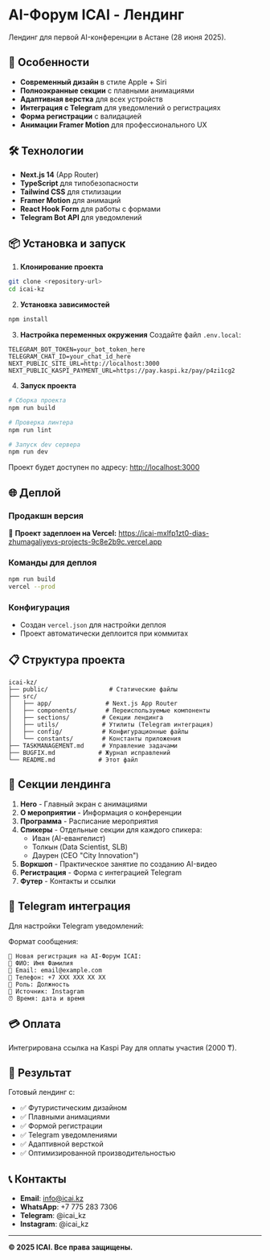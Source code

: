 # AI-Форум ICAI - Лендинг

Лендинг для первой AI-конференции в Астане (28 июня 2025).

## 🚀 Особенности

- **Современный дизайн** в стиле Apple + Siri
- **Полноэкранные секции** с плавными анимациями
- **Адаптивная верстка** для всех устройств
- **Интеграция с Telegram** для уведомлений о регистрациях
- **Форма регистрации** с валидацией
- **Анимации Framer Motion** для профессионального UX

## 🛠 Технологии

- **Next.js 14** (App Router)
- **TypeScript** для типобезопасности
- **Tailwind CSS** для стилизации
- **Framer Motion** для анимаций
- **React Hook Form** для работы с формами
- **Telegram Bot API** для уведомлений

## 📦 Установка и запуск

1. **Клонирование проекта**
```bash
git clone <repository-url>
cd icai-kz
```

2. **Установка зависимостей**
```bash
npm install
```

3. **Настройка переменных окружения**
Создайте файл `.env.local`:
```env
TELEGRAM_BOT_TOKEN=your_bot_token_here
TELEGRAM_CHAT_ID=your_chat_id_here
NEXT_PUBLIC_SITE_URL=http://localhost:3000
NEXT_PUBLIC_KASPI_PAYMENT_URL=https://pay.kaspi.kz/pay/p4zi1cg2
```

4. **Запуск проекта**
```bash
# Сборка проекта
npm run build

# Проверка линтера
npm run lint

# Запуск dev сервера
npm run dev
```

Проект будет доступен по адресу: [http://localhost:3000](http://localhost:3000)

## 🌐 Деплой

### Продакшн версия
🚀 **Проект задеплоен на Vercel:** 
https://icai-mxlfp1zt0-dias-zhumagaliyevs-projects-9c8e2b9c.vercel.app

### Команды для деплоя
```bash
npm run build
vercel --prod
```

### Конфигурация
- Создан `vercel.json` для настройки деплоя
- Проект автоматически деплоится при коммитах

## 📋 Структура проекта

```
icai-kz/
├── public/                 # Статические файлы
├── src/
│   ├── app/               # Next.js App Router
│   ├── components/        # Переиспользуемые компоненты
│   ├── sections/         # Секции лендинга
│   ├── utils/            # Утилиты (Telegram интеграция)
│   ├── config/           # Конфигурационные файлы
│   └── constants/        # Константы приложения
├── TASKMANAGEMENT.md     # Управление задачами
├── BUGFIX.md            # Журнал исправлений
└── README.md            # Этот файл
```

## 🎨 Секции лендинга

1. **Hero** - Главный экран с анимациями
2. **О мероприятии** - Информация о конференции
3. **Программа** - Расписание мероприятия
4. **Спикеры** - Отдельные секции для каждого спикера:
   - Иван (AI-евангелист)
   - Толкын (Data Scientist, SLB)
   - Даурен (CEO "City Innovation")
5. **Воркшоп** - Практическое занятие по созданию AI-видео
6. **Регистрация** - Форма с интеграцией Telegram
7. **Футер** - Контакты и ссылки

## 📱 Telegram интеграция

Для настройки Telegram уведомлений:



Формат сообщения:
```
📅 Новая регистрация на AI-Форум ICAI:
👤 ФИО: Имя Фамилия
📧 Email: email@example.com
📱 Телефон: +7 XXX XXX XX XX
💼 Роль: Должность
🔎 Источник: Instagram
⏰ Время: дата и время
```

## 💳 Оплата

Интегрирована ссылка на Kaspi Pay для оплаты участия (2000 ₸).

## 🎯 Результат

Готовый лендинг с:
- ✅ Футуристическим дизайном
- ✅ Плавными анимациями
- ✅ Формой регистрации
- ✅ Telegram уведомлениями
- ✅ Адаптивной версткой
- ✅ Оптимизированной производительностью

## 📞 Контакты

- **Email**: info@icai.kz
- **WhatsApp**: +7 775 283 7306
- **Telegram**: @icai_kz
- **Instagram**: @icai_kz

---

**© 2025 ICAI. Все права защищены.**

